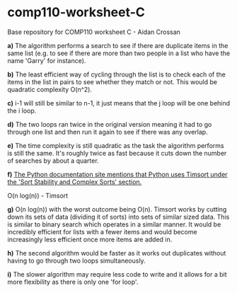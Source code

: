 # comp110-worksheet-C
Base repository for COMP110 worksheet C - Aidan Crossan

**a)** The algorithm performs a search to see if there are duplicate items in the same list (e.g. to see if there are more than two people in a list who have the name 'Garry' for instance).

**b)** The least efficient way of cycling through the list is to check each of the items in the list in pairs to see whether they match or not. This would be quadratic complexity O(n^2).

**c)** i-1 will still be similar to n-1, it just means that the j loop will be one behind the i loop. 

**d)** The two loops ran twice in the original version meaning it had to go through one list and then run it again to see if there was any overlap.

**e)** The time complexity is still quadratic as the task the algorithm performs is still the same. It's roughly twice as fast because it cuts down the number of searches by about a quarter.

**f)** [The Python documentation site mentions that Python uses Timsort under the 'Sort Stability and Complex Sorts' section.](https://docs.python.org/3/howto/sorting.html)

O(n log(n)) - Timsort

**g)** O(n log(n)) with the worst outcome being O(n). Timsort works by cutting down its sets of data (dividing it of sorts) into sets of similar sized data. This is similar to binary search which operates in a similar manner. It would be incredibly efficient for lists with a fewer items and would become increasingly less efficient once more items are added in.

**h)** The second algorithm would be faster as it works out duplicates without having to go through two loops simultaneously.

**i)** The slower algorithm may require less code to write and it allows for a bit more flexibility as there is only one 'for loop'.
